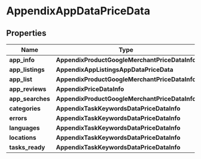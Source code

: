 # AppendixAppDataPriceData

## Properties

| Name | Type | Description | Notes |
|------------ | ------------- | ------------- | -------------|
**app_info** | **AppendixProductGoogleMerchantPriceDataInfo** |  |[optional]|
**app_listings** | **AppendixAppListingsAppDataPriceData** |  |[optional]|
**app_list** | **AppendixProductGoogleMerchantPriceDataInfo** |  |[optional]|
**app_reviews** | **AppendixPriceDataInfo** |  |[optional]|
**app_searches** | **AppendixProductGoogleMerchantPriceDataInfo** |  |[optional]|
**categories** | **AppendixTaskKeywordsDataPriceDataInfo** |  |[optional]|
**errors** | **AppendixTaskKeywordsDataPriceDataInfo** |  |[optional]|
**languages** | **AppendixTaskKeywordsDataPriceDataInfo** |  |[optional]|
**locations** | **AppendixTaskKeywordsDataPriceDataInfo** |  |[optional]|
**tasks_ready** | **AppendixTaskKeywordsDataPriceDataInfo** |  |[optional]|